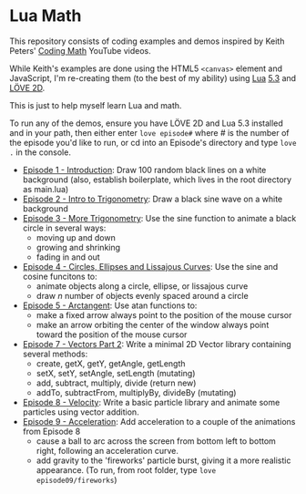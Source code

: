 # Lua Math

This repository consists of coding examples and demos inspired by Keith Peters' [Coding Math](https://www.youtube.com/user/codingmath) YouTube videos.

While Keith's examples are done using the HTML5 `<canvas>` element and JavaScript, I'm re-creating them (to the best of my ability) using [Lua](https://www.lua.org/) [5.3](https://www.lua.org/versions.html#5.3) and [LÖVE 2D](https://love2d.org/).

This is just to help myself learn Lua and math.

To run any of the demos, ensure you have LÖVE 2D and Lua 5.3 installed and in your path, then either enter `love episode#` where # is the number of the episode you'd like to run, or cd into an Episode's directory and type `love .` in the console.

- [Episode 1 - Introduction](https://github.com/flintsteel7/LuaMath/tree/master/episode01): Draw 100 random black lines on a white background (also, establish boilerplate, which lives in the root directory as main.lua)
- [Episode 2 - Intro to Trigonometry](https://github.com/flintsteel7/LuaMath/tree/master/episode02): Draw a black sine wave on a white background
- [Episode 3 - More Trigonometry](https://github.com/flintsteel7/LuaMath/tree/master/episode03): Use the sine function to animate a black circle in several ways:
  - moving up and down
  - growing and shrinking
  - fading in and out
- [Episode 4 - Circles, Ellipses and Lissajous Curves](https://github.com/flintsteel7/LuaMath/tree/master/episode04): Use the sine and cosine funcitons to:
  - animate objects along a circle, ellipse, or lissajous curve
  - draw *n* number of objects evenly spaced around a circle
- [Episode 5 - Arctangent](https://github.com/flintsteel7/LuaMath/tree/master/episode05): Use atan functions to:
  - make a fixed arrow always point to the position of the mouse cursor
  - make an arrow orbiting the center of the window always point toward the position of the mouse cursor
- [Episode 7 - Vectors Part 2](https://github.com/flintsteel7/LuaMath/tree/master/episode07): Write a minimal 2D Vector library containing several methods:
  - create, getX, getY, getAngle, getLength
  - setX, setY, setAngle, setLength (mutating)
  - add, subtract, multiply, divide (return new)
  - addTo, subtractFrom, multiplyBy, divideBy (mutating)
- [Episode 8 - Velocity](https://github.com/flintsteel7/LuaMath/tree/master/episode08): Write a basic particle library and animate some particles using vector addition.
- [Episode 9 - Acceleration](https://github.com/flintsteel7/LuaMath/tree/master/episode09): Add acceleration to a couple of the animations from Episode 8
  - cause a ball to arc across the screen from bottom left to bottom right, following an acceleration curve.
  - add gravity to the 'fireworks' particle burst, giving it a more realistic appearance. (To run, from root folder, type `love episode09/fireworks`)